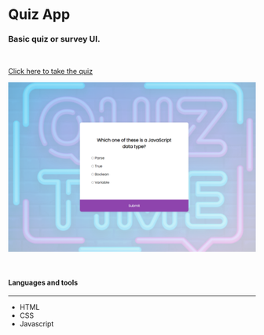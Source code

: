 # Quiz App
### Basic quiz or survey UI.  
<br/>

<a href="https://ahbenn86.github.io/quiz-app/">Click here to take the quiz</a>

![App Photo](quiz.png)

 

<br/>

#### Languages and tools 
---

* HTML
* CSS
* Javascript

